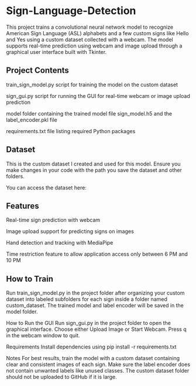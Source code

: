 # Sign-Language-Detection
This project trains a convolutional neural network model to recognize American Sign Language (ASL) alphabets and a few custom signs like Hello and Yes using a custom dataset collected with a webcam. The model supports real-time prediction using webcam and image upload through a graphical user interface built with Tkinter.

## Project Contents

train_sign_model.py script for training the model on the custom dataset

sign_gui.py script for running the GUI for real-time webcam or image upload prediction

model folder containing the trained model file sign_model.h5 and the label_encoder.pkl file

requirements.txt file listing required Python packages

## Dataset

This is the custom dataset I created and used for this model. Ensure you make changes in your code with the path you save the dataset and other folders.

You can access the dataset here: 

## Features

Real-time sign prediction with webcam

Image upload support for predicting signs on images

Hand detection and tracking with MediaPipe

Time restriction feature to allow application access only between 6 PM and 10 PM

## How to Train
Run train_sign_model.py in the project folder after organizing your custom dataset into labeled subfolders for each sign inside a folder named custom_dataset. The trained model and label encoder will be saved in the model folder.

How to Run the GUI
Run sign_gui.py in the project folder to open the graphical interface. Choose either Upload Image or Start Webcam. Press q in the webcam window to quit.

Requirements
Install dependencies using pip install -r requirements.txt

Notes
For best results, train the model with a custom dataset containing clear and consistent images of each sign. Make sure the label encoder does not contain unwanted labels like unused classes. The custom dataset folder should not be uploaded to GitHub if it is large.

